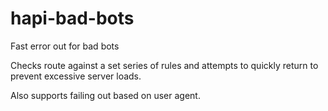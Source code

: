 # hapi-bad-bots
Fast error out for bad bots

Checks route against a set series of rules and attempts to quickly return to prevent excessive server loads.

Also supports failing out based on user agent.
